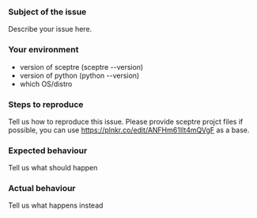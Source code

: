 ### Subject of the issue
Describe your issue here.

### Your environment
* version of sceptre (sceptre --version)
* version of python (python --version)
* which OS/distro

### Steps to reproduce
Tell us how to reproduce this issue. Please provide sceptre projct files if possible,
you can use https://plnkr.co/edit/ANFHm61Ilt4mQVgF as a base.

### Expected behaviour
Tell us what should happen

### Actual behaviour
Tell us what happens instead
